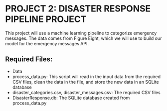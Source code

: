 # PROJECT 2:  DISASTER RESPONSE PIPELINE PROJECT

This project will use a machine learning pipeline to categorize emergency messages.  The data comes from Figure Eight, which we will use to build our model for the emergency messages API.

## Required Files:
- Data
- process_data.py:  This script will read in the input data from the required CSV files, clean the data in the file, and store the new data in an SQLite database
- disaster_categories.csv, disaster_messages.csv:  The required CSV files
- DisasterResponse.db:  The SQLite database created from process_data.py 

